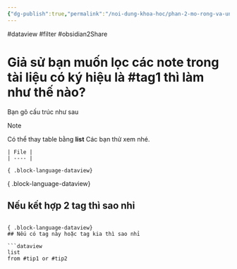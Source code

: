 ```yaml
---
{"dg-publish":true,"permalink":"/noi-dung-khoa-hoc/phan-2-mo-rong-va-ung-dung/loc-cac-notes-trong-vault-theo-tag/","dgPassFrontmatter":true,"noteIcon":"1"}
---
```



#dataview #filter #obsidian2Share 

# Giả sử bạn muốn lọc các note trong tài liệu có ký hiệu là #tag1 thì làm như thế nào?

Bạn gõ cấu trúc như sau
 >[!note]
> Có thể thay table bằng **list** Các bạn thử xem nhé.
```
| File |
| ---- |

{ .block-language-dataview}

```

{ .block-language-dataview}

## Nếu kết hợp 2 tag thì sao nhỉ


```

{ .block-language-dataview}
## Nếu có tag này hoặc tag kia thì sao nhỉ

```dataview
list
from #tip1 or #tip2
